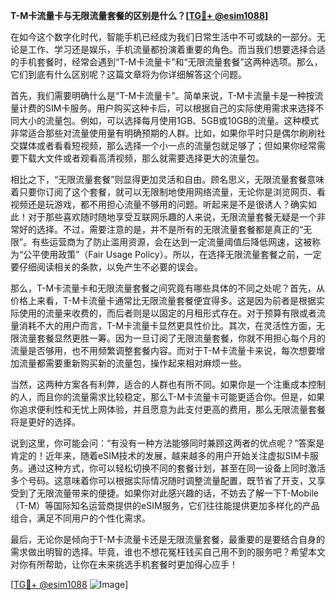 **T-M卡流量卡与无限流量套餐的区别是什么？[[TG💪+ @esim1088](https://t.me/s/esim1088)]**

在如今这个数字化时代，智能手机已经成为我们日常生活中不可或缺的一部分。无论是工作、学习还是娱乐，手机流量都扮演着重要的角色。而当我们想要选择合适的手机套餐时，经常会遇到“T-M卡流量卡”和“无限流量套餐”这两种选项。那么，它们到底有什么区别呢？这篇文章将为你详细解答这个问题。

首先，我们需要明确什么是“T-M卡流量卡”。简单来说，T-M卡流量卡是一种按流量计费的SIM卡服务。用户购买这种卡后，可以根据自己的实际使用需求来选择不同大小的流量包。例如，可以选择每月使用1GB、5GB或10GB的流量。这种模式非常适合那些对流量使用量有明确预期的人群。比如，如果你平时只是偶尔刷刷社交媒体或者看看短视频，那么选择一个小一点的流量包就足够了；但如果你经常需要下载大文件或者观看高清视频，那么就需要选择更大的流量包。

相比之下，“无限流量套餐”则显得更加灵活和自由。顾名思义，无限流量套餐意味着只要你订阅了这个套餐，就可以无限制地使用网络流量，无论你是浏览网页、看视频还是玩游戏，都不用担心流量不够用的问题。听起来是不是很诱人？确实如此！对于那些喜欢随时随地享受互联网乐趣的人来说，无限流量套餐无疑是一个非常好的选择。不过，需要注意的是，并不是所有的无限流量套餐都是真正的“无限”。有些运营商为了防止滥用资源，会在达到一定流量阈值后降低网速，这被称为“公平使用政策”（Fair Usage Policy）。所以，在选择无限流量套餐之前，一定要仔细阅读相关的条款，以免产生不必要的误会。

那么，T-M卡流量卡和无限流量套餐之间究竟有哪些具体的不同之处呢？首先，从价格上来看，T-M卡流量卡通常比无限流量套餐便宜得多。这是因为前者是根据实际使用的流量来收费的，而后者则是以固定的月租形式存在。对于预算有限或者流量消耗不大的用户而言，T-M卡流量卡显然更具性价比。其次，在灵活性方面，无限流量套餐显然更胜一筹。因为一旦订阅了无限流量套餐，你就不用担心每个月的流量是否够用，也不用频繁调整套餐内容。而对于T-M卡流量卡来说，每次想要增加流量都需要重新购买新的流量包，操作起来相对麻烦一些。

当然，这两种方案各有利弊，适合的人群也有所不同。如果你是一个注重成本控制的人，而且你的流量需求比较稳定，那么T-M卡流量卡可能更适合你。但是，如果你追求便利性和无忧上网体验，并且愿意为此支付更高的费用，那么无限流量套餐将是更好的选择。

说到这里，你可能会问：“有没有一种方法能够同时兼顾这两者的优点呢？”答案是肯定的！近年来，随着eSIM技术的发展，越来越多的用户开始关注虚拟SIM卡服务。通过这种方式，你可以轻松切换不同的套餐计划，甚至在同一设备上同时激活多个号码。这意味着你可以根据实际情况随时调整流量配置，既节省了开支，又享受到了无限流量带来的便捷。如果你对此感兴趣的话，不妨去了解一下T-Mobile（T-M）等国际知名运营商提供的eSIM服务，它们往往能提供更加多样化的产品组合，满足不同用户的个性化需求。

最后，无论你是倾向于T-M卡流量卡还是无限流量套餐，最重要的是要结合自身的需求做出明智的选择。毕竟，谁也不想花冤枉钱买自己用不到的服务吧？希望本文对你有所帮助，让你在未来挑选手机套餐时更加得心应手！

[[TG💪+ @esim1088](https://t.me/s/esim1088) ![Image](https://i.postimg.cc/4NQfJmqS/Snipaste-2025-05-13-00-14-12.png)]